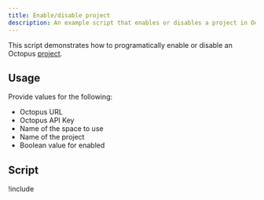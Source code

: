 ```yaml
---
title: Enable/disable project
description: An example script that enables or disables a project in Octopus.
---
```


This script demonstrates how to programatically enable or disable an Octopus [project](/docs/projects/index.md).

## Usage

Provide values for the following:

- Octopus URL
- Octopus API Key
- Name of the space to use
- Name of the project
- Boolean value for enabled

## Script

!include <enable-disable-project-scripts>
